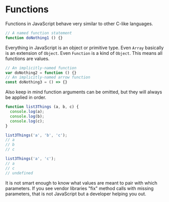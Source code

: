 # Functions

Functions in JavaScript behave very similar to other C-like languages.

```js
// A named function statement
function doNothing1 () {}
```

Everything in JavaScript is an object or primitive type. Even `Array` basically is an extension of `Object`. Even `Function` is a kind of `Object`. This means all functions are values.

```js
// An implicitly-named function
var doNothing2 = function () {}
// An implicitly-named arrow function
const doNothing3 = () => {}
```

Also keep in mind function arguments can be omitted, but they will always be applied in order.

```js
function list3Things (a, b, c) {
  console.log(a);
  console.log(b);
  console.log(c);
}

list3Things('a', 'b', 'c');
// a
// b
// c

list3Things('a', 'c');
// a
// c
// undefined
```

It is not smart enough to know what values are meant to pair with which parameters. If you see vendor libraries "fix" method calls with missing parameters, that is not JavaScript but a developer helping you out.
